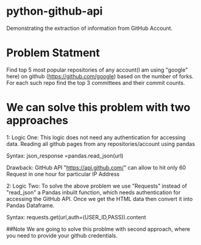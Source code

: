# python-github-api
Demonstrating the extraction of information from GitHub Account.  

# Problem Statment
Find top 5 most popular repositories of any account(I am using "google" here) on github (https://github.com/google) based on the number of forks. For each such repo find the top 3 committees and their commit counts. 

# We can solve this problem with two approaches
1: Logic One:
This logic does not need any authentication for accessing data. Reading all github pages from any repositories/account using pandas

Syntax: json_response =pandas.read_json(url)

Drawback: GitHub API "https://api.github.com/" can allow to hit only 60 Request in one hour for particular IP Address

2: Logic Two:
To solve the above problem we use "Requests" instead of "read_json" a Pandas inbuilt function, which needs authentication for accessing the GitHub API. Once we get the HTML data then convert it into Pandas Dataframe.

Syntax: requests.get(url,auth=(USER_ID,PASS)).content

##Note
We are going to solve this problme with second approach, where you need to provide your github credentials.
